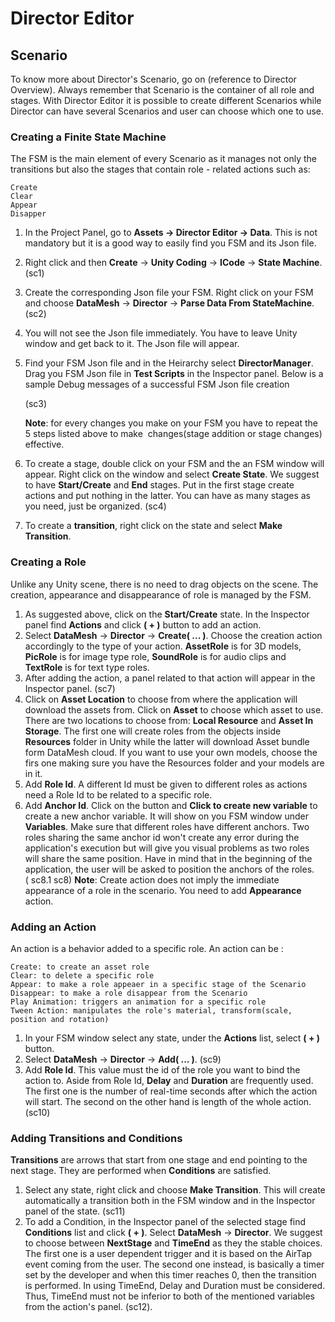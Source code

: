 # Director Editor

## Scenario 

To know more about Director's Scenario, go on (reference to Director Overview). Always remember that Scenario is the container of all role and stages. 
With Director Editor it is possible to create different Scenarios while Director can have several Scenarios and user can choose which one to use. 

### Creating a Finite State Machine

The FSM is the main element of every Scenario as it manages not only the transitions but also the stages that contain role - related actions such as: 

```
Create
Clear
Appear
Disapper
```

1. In the Project Panel, go to **Assets -> Director Editor -> Data**. This is not mandatory but it is a good way to easily find you FSM and its Json file.

2. Right click and then **Create** -> **Unity Coding** -> **ICode** -> **State Machine**. 
   (sc1)

3. Create the corresponding Json file your FSM. Right click on your FSM and choose **DataMesh** -> **Director** -> **Parse Data From StateMachine**. 
   (sc2)

4. You will not see the Json file immediately. You have to leave Unity window and get back to it. The Json file will appear. 

5. Find your FSM Json file and in the Heirarchy select **DirectorManager**. Drag you FSM Json file in **Test Scripts** in the Inspector panel. 
   Below is a sample Debug messages of a successful FSM Json file creation

   (sc3)

   **Note**: for every changes you make on your FSM you have to repeat the 5 steps listed above to make 
   ​	   changes(stage addition or stage changes) effective. 

6. To create a stage, double click on your FSM and the an FSM window will appear. Right click on the window and select **Create State**.  We suggest to have **Start/Create** and **End** stages. Put in the first stage create actions and put nothing in the latter. You can have as many stages as you need, just be organized. 
   (sc4)

7. To create a **transition**, right click on the state and select **Make Transition**. 

### Creating a Role

Unlike any Unity scene, there is no need to drag objects on the scene. The creation, appearance and disappearance of role is managed by the FSM. 

1. As suggested above, click on the **Start/Create** state. In the Inspector panel find **Actions** and click **( + )** button to add an action. 
2. Select **DataMesh** -> **Director** -> **Create( ... )**. Choose the creation action accordingly to the type of your action. **AssetRole** is for 3D models, **PicRole** is for image type role, **SoundRole** is for audio clips and **TextRole** is for text type roles. 
3.  After adding the action, a panel related to that action will appear in the Inspector panel. 
   (sc7)
4. Click on **Asset Location** to choose from where the application will download the assets from. Click on **Asset** to choose which asset to use. There are two locations to choose from: **Local Resource** and **Asset In Storage**. The first one will create roles from the objects inside **Resources** folder in Unity while the latter will download Asset bundle form DataMesh cloud. If you want to use your own models, choose the firs one making sure you have the Resources folder and your models are in it.
5. Add **Role Id**. A different Id must be given to different roles as actions need a Role Id to be related to a specific role. 
6. Add **Anchor Id**. Click on the button and **Click to create new variable** to create a new anchor variable. It will show on you FSM window under **Variables**.  Make sure that different roles have different anchors. Two roles sharing the same anchor id won't create any error during the application's execution but will give you visual problems as two roles will share the same position. Have in mind that in the beginning of the application, the user will be asked to position the anchors of the roles.  
   ( sc8.1 sc8)
   **Note**: Create action does not imply the immediate appearance of a role in the scenario. You need to add **Appearance** action. 

### Adding an Action 

An action is a behavior added to a specific role. An action can be : 

```
Create: to create an asset role
Clear: to delete a specific role
Appear: to make a role appeaer in a specific stage of the Scenario
Disappear: to make a role disappear from the Scenario
Play Animation: triggers an animation for a specific role
Tween Action: manipulates the role's material, transform(scale, position and rotation)
```

1. In your FSM window select any state, under the **Actions** list, select **( + )**  button. 
2. Select **DataMesh** -> **Director** -> **Add( ... )**.
   (sc9)
3. Add **Role Id**. This value must the id of the role you want to bind the action to. Aside from Role Id, **Delay** and **Duration** are frequently used. The first one is the number of real-time seconds after which the action will start. The second on the other hand is length of the whole action. 
   (sc10)

### Adding Transitions and Conditions

**Transitions** are arrows that start from one stage and end pointing to the next stage. They are performed when **Conditions** are satisfied. 

1. Select any state, right click and choose **Make Transition**. This will create automatically a transition both in the FSM window and in the Inspector panel of the state. 
   (sc11)
2. To add a Condition, in the Inspector panel of the selected stage find **Conditions** list and click **( + )**. Select **DataMesh** -> **Director**. We suggest to choose between **NextStage** and **TimeEnd** as they the stable choices. The first one is a user dependent trigger and it is based on the AirTap event coming from the user. The second one instead, is basically a timer set by the developer and when this timer reaches 0, then the transition is performed. 
   In using TimeEnd, Delay and Duration must be considered. Thus, TimeEnd must not be inferior to both of the mentioned variables from the action's panel. 
   (sc12).

